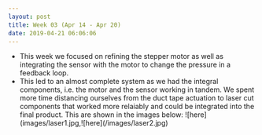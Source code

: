 ```yaml
---
layout: post
title: Week 03 (Apr 14 - Apr 20)
date: 2019-04-21 06:06:06
---
```


<ul>
  <li>This week we focused on refining the stepper motor as well as integrating the sensor with the motor to change the pressure in a feedback loop.</li>
    <li markdown="1" >This led to an almost complete system as we had the integral components, i.e. the motor and the sensor working in tandem. We spent more time distancing ourselves from the duct tape actuation to laser cut components that worked more relaiably and could be integrated into the final product. This are shown in the images below: ![here](images/laser1.jpg,![here](/images/laser2.jpg)</li>

</ul>
